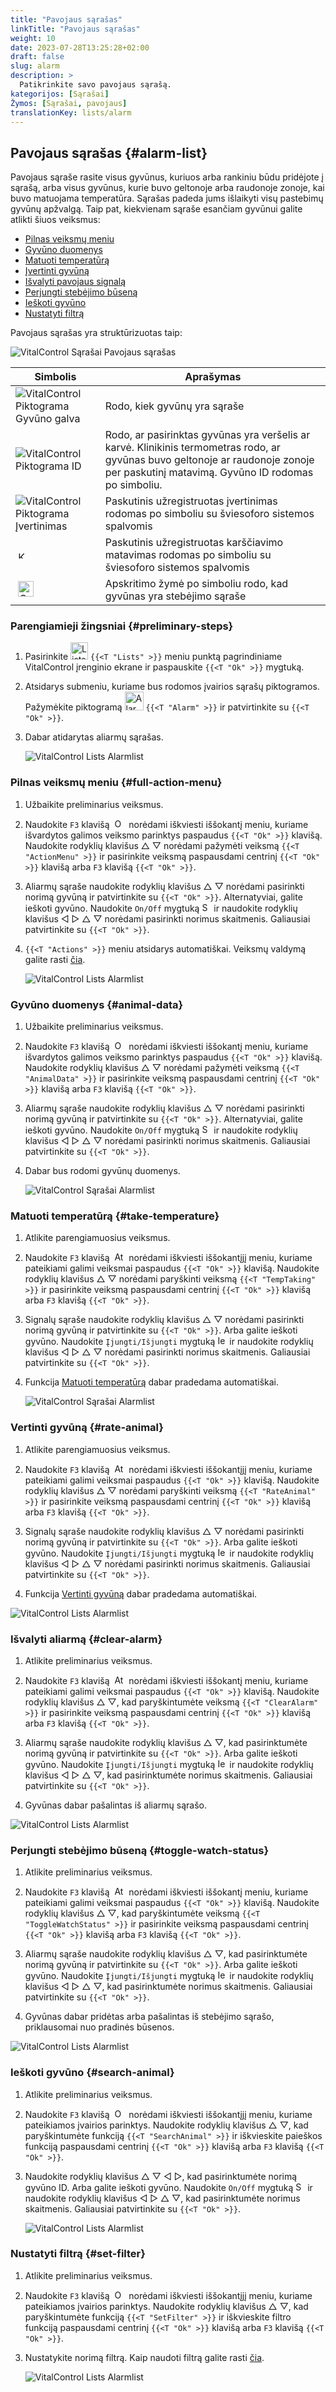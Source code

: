 ```yaml
---
title: "Pavojaus sąrašas"
linkTitle: "Pavojaus sąrašas"
weight: 10
date: 2023-07-28T13:25:28+02:00
draft: false
slug: alarm
description: >
  Patikrinkite savo pavojaus sąrašą.
kategorijos: [Sąrašai]
Žymos: [Sąrašai, pavojaus]
translationKey: lists/alarm
---
```

## Pavojaus sąrašas {#alarm-list}

Pavojaus sąraše rasite visus gyvūnus, kuriuos arba rankiniu būdu pridėjote į sąrašą, arba visus gyvūnus, kurie buvo geltonoje arba raudonoje zonoje, kai buvo matuojama temperatūra. Sąrašas padeda jums išlaikyti visų pastebimų gyvūnų apžvalgą. Taip pat, kiekvienam sąraše esančiam gyvūnui galite atlikti šiuos veiksmus:

- [Pilnas veiksmų meniu](#full-action-menu)
- [Gyvūno duomenys](#animal-data)
- [Matuoti temperatūrą](#take-temperature)
- [Įvertinti gyvūną](#rate-animal)
- [Išvalyti pavojaus signalą](#clear-alarm)
- [Perjungti stebėjimo būseną](#toggle-watch-status)
- [Ieškoti gyvūno](#search-animal)
- [Nustatyti filtrą](#set-filter)

Pavojaus sąrašas yra struktūrizuotas taip:

   ![VitalControl Sąrašai Pavojaus sąrašas](../images/alarmstructure.png "Pavojaus sąrašo struktūra")

|Simbolis   | Aprašymas
|-------  |----
| ![VitalControl Piktograma Gyvūno galva](../images/kopf.png "Gyvūno galva") | Rodo, kiek gyvūnų yra sąraše
| ![VitalControl Piktograma ID](../images/ID.png "ID") | Rodo, ar pasirinktas gyvūnas yra veršelis ar karvė. Klinikinis termometras rodo, ar gyvūnas buvo geltonoje ar raudonoje zonoje per paskutinį matavimą. Gyvūno ID rodomas po simboliu.
| ![VitalControl Piktograma Įvertinimas](../images/auge.png "Piktograma Įvertinimas") | Paskutinis užregistruotas įvertinimas rodomas po simboliu su šviesoforo sistemos spalvomis
| &nbsp;<img src="/icons/actions/temperature.svg" width="12" align="bottom" alt="Kūno temperatūra" title="Kūno temperatūra" /> | Paskutinis užregistruotas karščiavimo matavimas rodomas po simboliu su šviesoforo sistemos spalvomis
| &nbsp;<img src="/icons/actions/rating.svg" width="25" align="bottom" alt="Gyvūno įvertinimas" title="Gyvūno įvertinimas" /> | Apskritimo žymė po simboliu rodo, kad gyvūnas yra stebėjimo sąraše

### Parengiamieji žingsniai {#preliminary-steps}


1. Pasirinkite <img src="/icons/main/lists.svg" width="28" align="bottom" alt="Lists" /> `{{<T "Lists" >}}` meniu punktą pagrindiniame VitalControl įrenginio ekrane ir paspauskite `{{<T "Ok" >}}` mygtuką.

2. Atsidarys submeniu, kuriame bus rodomos įvairios sąrašų piktogramos. Pažymėkite piktogramą <img src="/icons/lists/alarmlist.svg" width="30" align="bottom" alt="Alarm" /> `{{<T "Alarm" >}}` ir patvirtinkite su `{{<T "Ok" >}}`.

3. Dabar atidarytas aliarmų sąrašas.

   ![VitalControl Lists Alarmlist](../images/firststeps.png "Preliminary Steps")

### Pilnas veiksmų meniu {#full-action-menu}

1. Užbaikite preliminarius veiksmus.

2. Naudokite `F3` klavišą &nbsp;<img src="/icons/footer/open-popup.svg" width="15" align="bottom" alt="Open popup" />&nbsp; norėdami iškviesti iššokantį meniu, kuriame išvardytos galimos veiksmo parinktys paspaudus `{{<T "Ok" >}}` klavišą. Naudokite rodyklių klavišus △ ▽ norėdami pažymėti veiksmą `{{<T "ActionMenu" >}}` ir pasirinkite veiksmą paspausdami centrinį `{{<T "Ok" >}}` klavišą arba `F3` klavišą `{{<T "Ok" >}}`.

3. Aliarmų sąraše naudokite rodyklių klavišus △ ▽ norėdami pasirinkti norimą gyvūną ir patvirtinkite su `{{<T "Ok" >}}`. Alternatyviai, galite ieškoti gyvūno. Naudokite `On/Off` mygtuką <img src="/icons/footer/search.svg" width="15" align="bottom" alt="Search" /> ir naudokite rodyklių klavišus ◁ ▷ △ ▽ norėdami pasirinkti norimus skaitmenis. Galiausiai patvirtinkite su `{{<T "Ok" >}}`.

4. `{{<T "Actions" >}}` meniu atsidarys automatiškai. Veiksmų valdymą galite rasti [čia](/lt/docs/actions/).

   ![VitalControl Lists Alarmlist](../images/actionmenu.png "Action menu")

### Gyvūno duomenys {#animal-data}

1. Užbaikite preliminarius veiksmus.

2. Naudokite `F3` klavišą &nbsp;<img src="/icons/footer/open-popup.svg" width="15" align="bottom" alt="Open popup" />&nbsp; norėdami iškviesti iššokantį meniu, kuriame išvardytos galimos veiksmo parinktys paspaudus `{{<T "Ok" >}}` klavišą. Naudokite rodyklių klavišus △ ▽ norėdami pažymėti veiksmą `{{<T "AnimalData" >}}` ir pasirinkite veiksmą paspausdami centrinį `{{<T "Ok" >}}` klavišą arba `F3` klavišą `{{<T "Ok" >}}`.

3. Aliarmų sąraše naudokite rodyklių klavišus △ ▽ norėdami pasirinkti norimą gyvūną ir patvirtinkite su `{{<T "Ok" >}}`. Alternatyviai, galite ieškoti gyvūno. Naudokite `On/Off` mygtuką <img src="/icons/footer/search.svg" width="15" align="bottom" alt="Search" /> ir naudokite rodyklių klavišus ◁ ▷ △ ▽ norėdami pasirinkti norimus skaitmenis. Galiausiai patvirtinkite su `{{<T "Ok" >}}`.


4. Dabar bus rodomi gyvūnų duomenys.

   ![VitalControl Sąrašai Alarmlist](../images/animaldata.png "Gyvūnų duomenys")

### Matuoti temperatūrą {#take-temperature}

1. Atlikite parengiamuosius veiksmus.

2. Naudokite `F3` klavišą &nbsp;<img src="/icons/footer/open-popup.svg" width="15" align="bottom" alt="Atidaryti iššokantįjį meniu" />&nbsp; norėdami iškviesti iššokantįjį meniu, kuriame pateikiami galimi veiksmai paspaudus `{{<T "Ok" >}}` klavišą. Naudokite rodyklių klavišus △ ▽ norėdami paryškinti veiksmą `{{<T "TempTaking" >}}` ir pasirinkite veiksmą paspausdami centrinį `{{<T "Ok" >}}` klavišą arba `F3` klavišą `{{<T "Ok" >}}`.

3. Signalų sąraše naudokite rodyklių klavišus △ ▽ norėdami pasirinkti norimą gyvūną ir patvirtinkite su `{{<T "Ok" >}}`. Arba galite ieškoti gyvūno. Naudokite `Įjungti/Išjungti` mygtuką <img src="/icons/footer/search.svg" width="15" align="bottom" alt="Ieškoti" /> ir naudokite rodyklių klavišus ◁ ▷ △ ▽ norėdami pasirinkti norimus skaitmenis. Galiausiai patvirtinkite su `{{<T "Ok" >}}`.

4. Funkcija [Matuoti temperatūrą](/lt/docs/actions/measure-temperature/#measure-fever) dabar pradedama automatiškai.

   ![VitalControl Sąrašai Alarmlist](../images/temperature.png "Matuoti temperatūrą")

### Vertinti gyvūną {#rate-animal}

1. Atlikite parengiamuosius veiksmus.

2. Naudokite `F3` klavišą &nbsp;<img src="/icons/footer/open-popup.svg" width="15" align="bottom" alt="Atidaryti iššokantįjį meniu" />&nbsp; norėdami iškviesti iššokantįjį meniu, kuriame pateikiami galimi veiksmai paspaudus `{{<T "Ok" >}}` klavišą. Naudokite rodyklių klavišus △ ▽ norėdami paryškinti veiksmą `{{<T "RateAnimal" >}}` ir pasirinkite veiksmą paspausdami centrinį `{{<T "Ok" >}}` klavišą arba `F3` klavišą `{{<T "Ok" >}}`.

3. Signalų sąraše naudokite rodyklių klavišus △ ▽ norėdami pasirinkti norimą gyvūną ir patvirtinkite su `{{<T "Ok" >}}`. Arba galite ieškoti gyvūno. Naudokite `Įjungti/Išjungti` mygtuką <img src="/icons/footer/search.svg" width="15" align="bottom" alt="Ieškoti" /> ir naudokite rodyklių klavišus ◁ ▷ △ ▽ norėdami pasirinkti norimus skaitmenis. Galiausiai patvirtinkite su `{{<T "Ok" >}}`.

4. Funkcija [Vertinti gyvūną](/lt/docs/actions/rating/#rate-your-animals) dabar pradedama automatiškai.

![VitalControl Lists Alarmlist](../images/rateanimal.png "Įvertinti gyvūną")

### Išvalyti aliarmą {#clear-alarm}

1. Atlikite preliminarius veiksmus.

2. Naudokite `F3` klavišą &nbsp;<img src="/icons/footer/open-popup.svg" width="15" align="bottom" alt="Atidaryti iššokantį meniu" />&nbsp; norėdami iškviesti iššokantį meniu, kuriame pateikiami galimi veiksmai paspaudus `{{<T "Ok" >}}` klavišą. Naudokite rodyklių klavišus △ ▽, kad paryškintumėte veiksmą `{{<T "ClearAlarm" >}}` ir pasirinkite veiksmą paspausdami centrinį `{{<T "Ok" >}}` klavišą arba `F3` klavišą `{{<T "Ok" >}}`.

3. Aliarmų sąraše naudokite rodyklių klavišus △ ▽, kad pasirinktumėte norimą gyvūną ir patvirtinkite su `{{<T "Ok" >}}`. Arba galite ieškoti gyvūno. Naudokite `Įjungti/Išjungti` mygtuką <img src="/icons/footer/search.svg" width="15" align="bottom" alt="Ieškoti" /> ir naudokite rodyklių klavišus ◁ ▷ △ ▽, kad pasirinktumėte norimus skaitmenis. Galiausiai patvirtinkite su `{{<T "Ok" >}}`.

4. Gyvūnas dabar pašalintas iš aliarmų sąrašo.

![VitalControl Lists Alarmlist](../images/clearalarm.png "Išvalyti aliarmą")

### Perjungti stebėjimo būseną {#toggle-watch-status}

1. Atlikite preliminarius veiksmus.

2. Naudokite `F3` klavišą &nbsp;<img src="/icons/footer/open-popup.svg" width="15" align="bottom" alt="Atidaryti iššokantį meniu" />&nbsp; norėdami iškviesti iššokantį meniu, kuriame pateikiami galimi veiksmai paspaudus `{{<T "Ok" >}}` klavišą. Naudokite rodyklių klavišus △ ▽, kad paryškintumėte veiksmą `{{<T "ToggleWatchStatus" >}}` ir pasirinkite veiksmą paspausdami centrinį `{{<T "Ok" >}}` klavišą arba `F3` klavišą `{{<T "Ok" >}}`.

3. Aliarmų sąraše naudokite rodyklių klavišus △ ▽, kad pasirinktumėte norimą gyvūną ir patvirtinkite su `{{<T "Ok" >}}`. Arba galite ieškoti gyvūno. Naudokite `Įjungti/Išjungti` mygtuką <img src="/icons/footer/search.svg" width="15" align="bottom" alt="Ieškoti" /> ir naudokite rodyklių klavišus ◁ ▷ △ ▽, kad pasirinktumėte norimus skaitmenis. Galiausiai patvirtinkite su `{{<T "Ok" >}}`.

4. Gyvūnas dabar pridėtas arba pašalintas iš stebėjimo sąrašo, priklausomai nuo pradinės būsenos.

![VitalControl Lists Alarmlist](../images/watchlist.png "Perjungti stebėjimo būseną")

### Ieškoti gyvūno {#search-animal}


1. Atlikite preliminarius veiksmus.

2. Naudokite `F3` klavišą &nbsp;<img src="/icons/footer/open-popup.svg" width="15" align="bottom" alt="Open popup" />&nbsp; norėdami iškviesti iššokantįjį meniu, kuriame pateikiamos įvairios parinktys. Naudokite rodyklių klavišus △ ▽, kad paryškintumėte funkciją `{{<T "SearchAnimal" >}}` ir iškvieskite paieškos funkciją paspausdami centrinį `{{<T "Ok" >}}` klavišą arba `F3` klavišą `{{<T "Ok" >}}`.

3. Naudokite rodyklių klavišus △ ▽ ◁ ▷, kad pasirinktumėte norimą gyvūno ID. Arba galite ieškoti gyvūno. Naudokite `On/Off` mygtuką <img src="/icons/footer/search.svg" width="15" align="bottom" alt="Search" /> ir naudokite rodyklių klavišus ◁ ▷ △ ▽, kad pasirinktumėte norimus skaitmenis. Galiausiai patvirtinkite su `{{<T "Ok" >}}`.

   ![VitalControl Lists Alarmlist](../images/searchanimal.png "Ieškoti gyvūno")

### Nustatyti filtrą {#set-filter}

1. Atlikite preliminarius veiksmus.

2. Naudokite `F3` klavišą &nbsp;<img src="/icons/footer/open-popup.svg" width="15" align="bottom" alt="Open popup" />&nbsp; norėdami iškviesti iššokantįjį meniu, kuriame pateikiamos įvairios parinktys. Naudokite rodyklių klavišus △ ▽, kad paryškintumėte funkciją `{{<T "SetFilter" >}}` ir iškvieskite filtro funkciją paspausdami centrinį `{{<T "Ok" >}}` klavišą arba `F3` klavišą `{{<T "Ok" >}}`.

3. Nustatykite norimą filtrą. Kaip naudoti filtrą galite rasti [čia](../../filter/#applying-filters).

   ![VitalControl Lists Alarmlist](../images/setfilter.png "Nustatyti filtrą")
